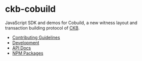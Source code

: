 # ckb-cobuild

JavaScript SDK and demos for Cobuild, a new witness layout and transaction building protocol of [CKB](https://github.com/nervosnetwork/ckb).

- [Contributing Guidelines](docs/CONTRIBUTING.md)
- [Development](docs/development.md)
- [API Docs](https://ckb-cobuild-docs.vercel.app/api/index.html)
- [NPM Packages](https://www.npmjs.com/search?q=%40ckb-cobuild)
